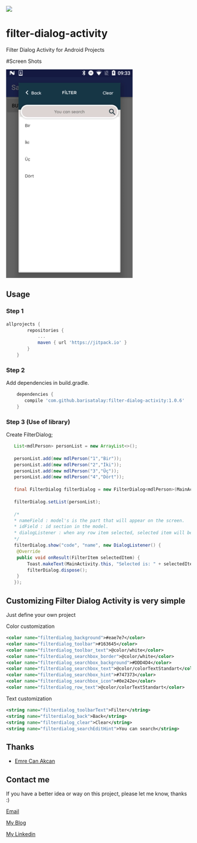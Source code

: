[![](https://jitpack.io/v/barisatalay/filter-dialog-activity.svg)](https://jitpack.io/#barisatalay/filter-dialog-activity)

# filter-dialog-activity
Filter Dialog Activity for Android Projects


#Screen Shots

![alt tag](screen/Capture.PNG)

## Usage

### Step 1
```groovy
allprojects {
		repositories {
			...
			maven { url 'https://jitpack.io' }
		}
	}
```

### Step 2

Add dependencies in build.gradle.
```groovy
    dependencies {
       compile 'com.github.barisatalay:filter-dialog-activity:1.0.6'
    }
```

### Step 3 (Use of library)
Create FilterDialog;
```java
   List<mdlPerson> personList = new ArrayList<>();

   personList.add(new mdlPerson("1","Bir"));
   personList.add(new mdlPerson("2","İki"));
   personList.add(new mdlPerson("3","Üç"));
   personList.add(new mdlPerson("4","Dört"));
   
   final FilterDialog filterDialog = new FilterDialog<mdlPerson>(MainActivity.this);
   
   filterDialog.setList(personList);
   
   /*
   * nameField : model's is the part that will appear on the screen.
   * idField : id section in the model.
   * dialogListener : when any row item selected, selected item will be return from interface
   */
   filterDialog.show("code", "name", new DialogListener() {
   	@Override
   	public void onResult(FilterItem selectedItem) {
   		Toast.makeText(MainActivity.this, "Selected is: " + selectedItem.getName(), Toast.LENGTH_SHORT).show();
		filterDialog.dispose();
   	}
   });
``` 

## Customizing Filter Dialog Activity is very simple
Just define your own project

Color customization
```xml
<color name="filterdialog_background">#eae7e7</color>
<color name="filterdialog_toolbar">#163645</color>
<color name="filterdialog_toolbar_text">@color/white</color>
<color name="filterdialog_searchbox_border">@color/white</color>
<color name="filterdialog_searchbox_background">#DDD4D4</color>
<color name="filterdialog_searchbox_text">@color/colorTextStandart</color>
<color name="filterdialog_searchbox_hint">#747373</color>
<color name="filterdialog_searchbox_icon">#0e242e</color>
<color name="filterdialog_row_text">@color/colorTextStandart</color>
```

Text customization
```xml
<string name="filterdialog_toolbarText">Filter</string>
<string name="filterdialog_back">Back</string>
<string name="filterdialog_clear">Clear</string>
<string name="filterdialog_searchEditHint">You can search</string>
```

## Thanks
- [Emre Can Akcan](https://github.com/emreakcan)


## Contact me
 If you have a better idea or way on this project, please let me know, thanks :)

[Email](mailto:b.atalay07@hotmail.com)

[My Blog](http://brsatalay.blogspot.com.tr)

[My Linkedin](http://linkedin.com/in/barisatalay07/)

